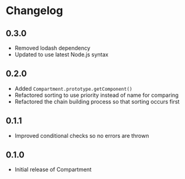 # Changelog #

## 0.3.0 ##

* Removed lodash dependency
* Updated to use latest Node.js syntax

## 0.2.0 ##

* Added `Compartment.prototype.getComponent()`
* Refactored sorting to use priority instead of name for comparing
* Refactored the chain building process so that sorting occurs first

## 0.1.1 ##

* Improved conditional checks so no errors are thrown

## 0.1.0 ##

* Initial release of Compartment

